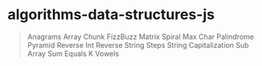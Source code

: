 # algorithms-data-structures-js

>Anagrams
>Array Chunk
>FizzBuzz
>Matrix Spiral
>Max Char
>Palindrome
>Pyramid
>Reverse Int
>Reverse String
>Steps
>String Capitalization 
>Sub Array Sum Equals K
>Vowels